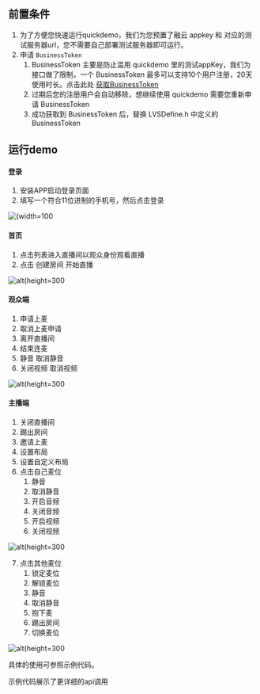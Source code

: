 ## 前置条件

1. 为了方便您快速运行quickdemo，我们为您预置了融云 appkey 和 对应的测试服务器url，您不需要自己部署测试服务器即可运行。
2. 申请  `BusinessToken`
    1. BusinessToken 主要是防止滥用 quickdemo 里的测试appKey，我们为接口做了限制，一个 BusinessToken 最多可以支持10个用户注册，20天使用时长。点击此处 [获取BusinessToken](https://rcrtc-api.rongcloud.net/code)
    2. 过期后您的注册用户会自动移除，想继续使用 quickdemo 需要您重新申请 BusinessToken
    3. 成功获取到 BusinessToken 后，替换 LVSDefine.h 中定义的 BusinessToken

## 运行demo

#### 登录

1. 安装APP启动登录页面 
2. 填写一个符合11位进制的手机号，然后点击登录

![(width=100](./assets/README-1641550807942.jpg)


#### 首页

1. 点击列表进入直播间以观众身份观看直播
2. 点击 创建房间 开始直播

![alt(height=300](./assets/README-1641550863555.jpg)

#### 观众端

1. 申请上麦
2. 取消上麦申请
3. 离开直播间 
4. 结束连麦
5. 静音  取消静音
6. 关闭视频 取消视频

![alt(height=300](./assets/README-1641551010676.jpg)

#### 主播端

1. 关闭直播间
2. 踢出房间
3. 邀请上麦
4. 设置布局 
5. 设置自定义布局 
6. 点击自己麦位 
   1. 静音
   2. 取消静音
   3. 开启音频
   4. 关闭音频
   5. 开启视频
   6. 关闭视频

![alt(height=300](./assets/README-1641551329324.jpg)

7. 点击其他麦位
   1. 锁定麦位 
   2. 解锁麦位
   3. 静音
   4. 取消静音 
   5. 抱下麦
   6. 踢出房间
   7. 切换麦位

![alt(height=300](./assets/README-1641551688948.jpg)




具体的使用可参照示例代码。

示例代码展示了更详细的api调用
